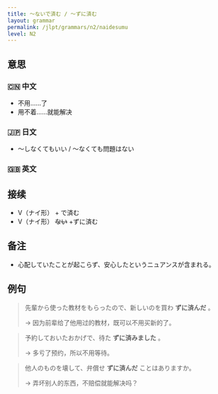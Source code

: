 ```yaml
---
title: 〜ないで済む / 〜ずに済む
layout: grammar
permalink: /jlpt/grammars/n2/naidesumu
level: N2
---
```


## 意思

### 🇨🇳 中文

- 不用……了
- 用不着……就能解决

### 🇯🇵 日文

- 〜しなくてもいい / 〜なくても問題はない

### 🇬🇧 英文


## 接续

- V（ナイ形） + で済む
- V（ナイ形） ~~ない~~ +ずに済む

## 备注

- 心配していたことが起こらず、安心したというニュアンスが含まれる。

## 例句

> 先輩から使った教材をもらったので、新しいのを買わ **ずに済んだ** 。
>
> → 因为前辈给了他用过的教材，既可以不用买新的了。

> 予約しておいたおかげで、待た **ずに済みました** 。
>
> → 多亏了预约，所以不用等待。

> 他人のものを壊して、弁償せ **ずに済んだ** ことはありますか。
>
> → 弄坏别人的东西，不赔偿就能解决吗？

